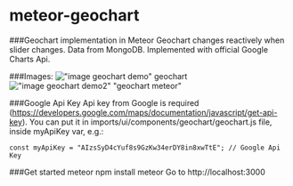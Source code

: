 # meteor-geochart
###Geochart implementation in Meteor
Geochart changes reactively when slider changes. Data from MongoDB. Implemented with official Google Charts Api.

###Images:
  !["image geochart demo" geochart](https://github.com/jkarlosb/meteor-geochart/blob/master/public/img/demo1.png)
  !["image geochart demo2" "geochart meteor"](https://github.com/jkarlosb/meteor-geochart/blob/master/public/img/demo2.png)

###Google Api Key
Api key from Google is required (https://developers.google.com/maps/documentation/javascript/get-api-key). 
You can put it in imports/ui/components/geochart/geochart.js file, inside myApiKey var, e.g.:
  ```
  const myApiKey = "AIzsSyD4cYuf8s9GzKw34erDY8in8xwTtE"; // Google Api Key
  ```

###Get started
    meteor npm install
    meteor
    Go to http://localhost:3000

